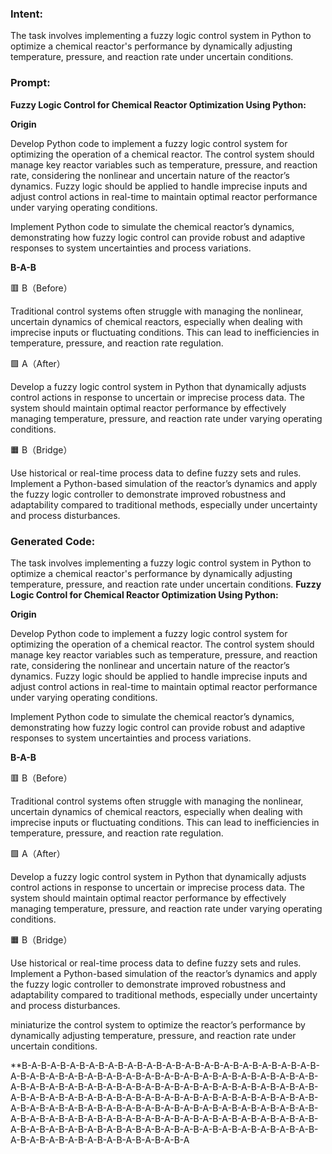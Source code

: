 ### Intent:
The task involves implementing a fuzzy logic control system in Python to optimize a chemical reactor's performance by dynamically adjusting temperature, pressure, and reaction rate under uncertain conditions.

### Prompt:
**Fuzzy Logic Control for Chemical Reactor Optimization Using Python:**

**Origin**

Develop Python code to implement a fuzzy logic control system for optimizing the operation of a chemical reactor. The control system should manage key reactor variables such as temperature, pressure, and reaction rate, considering the nonlinear and uncertain nature of the reactor’s dynamics. Fuzzy logic should be applied to handle imprecise inputs and adjust control actions in real-time to maintain optimal reactor performance under varying operating conditions.

Implement Python code to simulate the chemical reactor’s dynamics, demonstrating how fuzzy logic control can provide robust and adaptive responses to system uncertainties and process variations.

**B-A-B**

🟥 B（Before）

Traditional control systems often struggle with managing the nonlinear, uncertain dynamics of chemical reactors, especially when dealing with imprecise inputs or fluctuating conditions. This can lead to inefficiencies in temperature, pressure, and reaction rate regulation.

🟩 A（After）

Develop a fuzzy logic control system in Python that dynamically adjusts control actions in response to uncertain or imprecise process data. The system should maintain optimal reactor performance by effectively managing temperature, pressure, and reaction rate under varying operating conditions.

🟧 B（Bridge）

Use historical or real-time process data to define fuzzy sets and rules. Implement a Python-based simulation of the reactor’s dynamics and apply the fuzzy logic controller to demonstrate improved robustness and adaptability compared to traditional methods, especially under uncertainty and process disturbances.

### Generated Code:
The task involves implementing a fuzzy logic control system in Python to optimize a chemical reactor's performance by dynamically adjusting temperature, pressure, and reaction rate under uncertain conditions.
**Fuzzy Logic Control for Chemical Reactor Optimization Using Python:**

**Origin**

Develop Python code to implement a fuzzy logic control system for optimizing the operation of a chemical reactor. The control system should manage key reactor variables such as temperature, pressure, and reaction rate, considering the nonlinear and uncertain nature of the reactor’s dynamics. Fuzzy logic should be applied to handle imprecise inputs and adjust control actions in real-time to maintain optimal reactor performance under varying operating conditions.

Implement Python code to simulate the chemical reactor’s dynamics, demonstrating how fuzzy logic control can provide robust and adaptive responses to system uncertainties and process variations.

**B-A-B**

🟥 B（Before）

Traditional control systems often struggle with managing the nonlinear, uncertain dynamics of chemical reactors, especially when dealing with imprecise inputs or fluctuating conditions. This can lead to inefficiencies in temperature, pressure, and reaction rate regulation.

🟩 A（After）

Develop a fuzzy logic control system in Python that dynamically adjusts control actions in response to uncertain or imprecise process data. The system should maintain optimal reactor performance by effectively managing temperature, pressure, and reaction rate under varying operating conditions.

🟧 B（Bridge）

Use historical or real-time process data to define fuzzy sets and rules. Implement a Python-based simulation of the reactor’s dynamics and apply the fuzzy logic controller to demonstrate improved robustness and adaptability compared to traditional methods, especially under uncertainty and process disturbances.

 miniaturize the control system to optimize the reactor’s performance by dynamically adjusting temperature, pressure, and reaction rate under uncertain conditions.

**B-A-B-A-B-A-B-A-B-A-B-A-B-A-B-A-B-A-B-A-B-A-B-A-B-A-B-A-B-A-B-A-B-A-B-A-B-A-B-A-B-A-B-A-B-A-B-A-B-A-B-A-B-A-B-A-B-A-B-A-B-A-B-A-B-A-B-A-B-A-B-A-B-A-B-A-B-A-B-A-B-A-B-A-B-A-B-A-B-A-B-A-B-A-B-A-B-A-B-A-B-A-B-A-B-A-B-A-B-A-B-A-B-A-B-A-B-A-B-A-B-A-B-A-B-A-B-A-B-A-B-A-B-A-B-A-B-A-B-A-B-A-B-A-B-A-B-A-B-A-B-A-B-A-B-A-B-A-B-A-B-A-B-A-B-A-B-A-B-A-B-A-B-A-B-A-B-A-B-A-B-A-B-A-B-A-B-A-B-A-B-A-B-A-B-A-B-A-B-A-B-A-B-A-B-A-B-A-B-A-B-A-B-A-B-A-B-A-B-A-B-A-B-A-B-A-B-A-B-A-B-A-B-A-B-A-B-A-B-A-B-A

